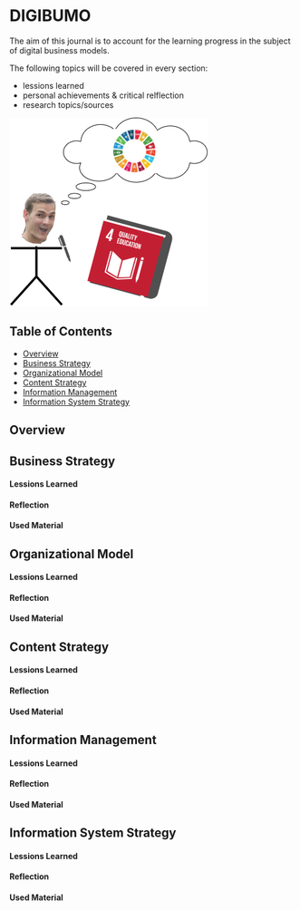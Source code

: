 # DIGIBUMO
The aim of this journal is to account for the learning progress in the subject of digital business models. 

The following topics will be covered in every section:
- lessions learned
- personal achievements & critical relflection
- research topics/sources

![Cover Image](./resources/Cover.png)

## Table of Contents  
- [Overview](#overview) 
- [Business Strategy](#business-strategy)
- [Organizational Model](#organizational-model) 
- [Content Strategy](#content-strategy) 
- [Information Management](#information-management)  
- [Information System Strategy](#information-system-strategy)

## Overview

## Business Strategy

#### Lessions Learned
#### Reflection
#### Used Material

## Organizational Model

#### Lessions Learned
#### Reflection
#### Used Material

## Content Strategy

#### Lessions Learned
#### Reflection
#### Used Material

## Information Management

#### Lessions Learned
#### Reflection
#### Used Material

## Information System Strategy

#### Lessions Learned
#### Reflection
#### Used Material